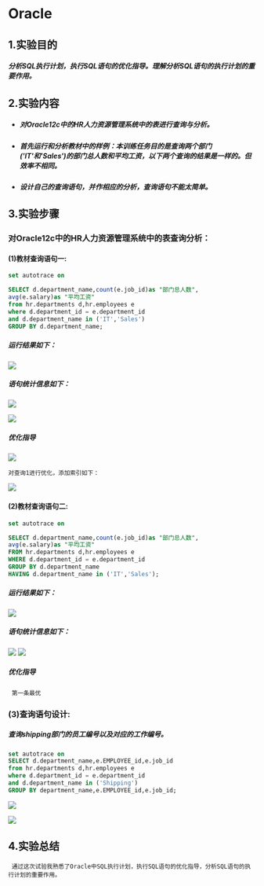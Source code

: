 # Oracle
## 1.实验目的

  ##### 分析SQL执行计划，执行SQL语句的优化指导。理解分析SQL语句的执行计划的重要作用。

## 2.实验内容

   - ##### 对Oracle12c中的HR人力资源管理系统中的表进行查询与分析。

   - ##### 首先运行和分析教材中的样例：本训练任务目的是查询两个部门('IT'和'Sales')的部门总人数和平均工资，以下两个查询的结果是一样的。但效率不相同。

   - ##### 设计自己的查询语句，并作相应的分析，查询语句不能太简单。
## 3.实验步骤
  ### 对Oracle12c中的HR人力资源管理系统中的表查询分析：
#### (1)教材查询语句一:

```SQL
set autotrace on

SELECT d.department_name,count(e.job_id)as "部门总人数",
avg(e.salary)as "平均工资"
from hr.departments d,hr.employees e
where d.department_id = e.department_id
and d.department_name in ('IT','Sales')
GROUP BY d.department_name;
```

  ##### 运行结果如下：


![](https://raw.githubusercontent.com/OVO233/pipipipipipipicture/master/test1_1.png)



  ##### 语句统计信息如下：
![](https://raw.githubusercontent.com/OVO233/pipipipipipipicture/master/test1_1(2).png)

![](https://raw.githubusercontent.com/OVO233/pipipipipipipicture/master/test1_1(3).png)
  ##### 优化指导
![](https://raw.githubusercontent.com/OVO233/pipipipipipipicture/master/test1(4).png)
```
对查询1进行优化，添加索引如下：
```
![](https://raw.githubusercontent.com/OVO233/pipipipipipipicture/master/SUOYIN.png)


#### (2)教材查询语句二:

   ```SQL
   set autotrace on
   
   SELECT d.department_name,count(e.job_id)as "部门总人数",
   avg(e.salary)as "平均工资"
   FROM hr.departments d,hr.employees e
   WHERE d.department_id = e.department_id
   GROUP BY d.department_name
   HAVING d.department_name in ('IT','Sales');
   ```
  ##### 运行结果如下：


![](https://raw.githubusercontent.com/OVO233/pipipipipipipicture/master/test2.png)



  ##### 语句统计信息如下：
![](https://raw.githubusercontent.com/OVO233/pipipipipipipicture/master/test2(1).png)
![](https://raw.githubusercontent.com/OVO233/pipipipipipipicture/master/test2(2).png)
  ##### 优化指导
````text
 第一条最优
````


### (3)查询语句设计:

   ##### 查询shipping部门的员工编号以及对应的工作编号。

   ```sql
   set autotrace on
   SELECT d.department_name,e.EMPLOYEE_id,e.job_id
   from hr.departments d,hr.employees e
   where d.department_id = e.department_id
   and d.department_name in ('Shipping')
   GROUP BY department_name,e.EMPLOYEE_id,e.job_id;
   ```

![](https://raw.githubusercontent.com/OVO233/pipipipipipipicture/master/test_my2.png)

![](https://raw.githubusercontent.com/OVO233/pipipipipipipicture/master/test_my1.png)
## 4.实验总结
```text
 通过这次试验我熟悉了Oracle中SQL执行计划，执行SQL语句的优化指导，分析SQL语句的执行计划的重要作用。
```


